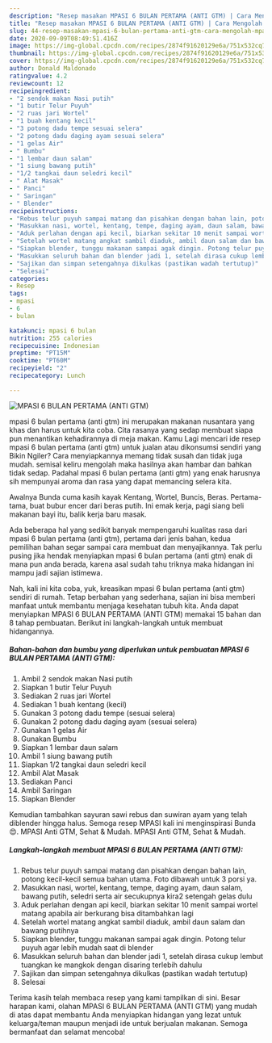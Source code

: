 ```yaml
---
description: "Resep masakan MPASI 6 BULAN PERTAMA (ANTI GTM) | Cara Mengolah MPASI 6 BULAN PERTAMA (ANTI GTM) Yang Enak dan Simpel"
title: "Resep masakan MPASI 6 BULAN PERTAMA (ANTI GTM) | Cara Mengolah MPASI 6 BULAN PERTAMA (ANTI GTM) Yang Enak dan Simpel"
slug: 44-resep-masakan-mpasi-6-bulan-pertama-anti-gtm-cara-mengolah-mpasi-6-bulan-pertama-anti-gtm-yang-enak-dan-simpel
date: 2020-09-09T08:49:51.416Z
image: https://img-global.cpcdn.com/recipes/2874f91620129e6a/751x532cq70/mpasi-6-bulan-pertama-anti-gtm-foto-resep-utama.jpg
thumbnail: https://img-global.cpcdn.com/recipes/2874f91620129e6a/751x532cq70/mpasi-6-bulan-pertama-anti-gtm-foto-resep-utama.jpg
cover: https://img-global.cpcdn.com/recipes/2874f91620129e6a/751x532cq70/mpasi-6-bulan-pertama-anti-gtm-foto-resep-utama.jpg
author: Donald Maldonado
ratingvalue: 4.2
reviewcount: 12
recipeingredient:
- "2 sendok makan Nasi putih"
- "1 butir Telur Puyuh"
- "2 ruas jari Wortel"
- "1 buah kentang kecil"
- "3 potong dadu tempe sesuai selera"
- "2 potong dadu daging ayam sesuai selera"
- "1 gelas Air"
- " Bumbu"
- "1 lembar daun salam"
- "1 siung bawang putih"
- "1/2 tangkai daun seledri kecil"
- " Alat Masak"
- " Panci"
- " Saringan"
- " Blender"
recipeinstructions:
- "Rebus telur puyuh sampai matang dan pisahkan dengan bahan lain, potong kecil-kecil semua bahan utama. Foto dibawah untuk 3 porsi ya."
- "Masukkan nasi, wortel, kentang, tempe, daging ayam, daun salam, bawang putih, seledri serta air secukupnya kira2 setengah gelas dulu"
- "Aduk perlahan dengan api kecil, biarkan sekitar 10 menit sampai wortel matang apabila air berkurang bisa ditambahkan lagi"
- "Setelah wortel matang angkat sambil diaduk, ambil daun salam dan bawang putihnya"
- "Siapkan blender, tunggu makanan sampai agak dingin. Potong telur puyuh agar lebih mudah saat di blender"
- "Masukkan seluruh bahan dan blender jadi 1, setelah dirasa cukup lembut tuangkan ke mangkok dengan disaring terlebih dahulu"
- "Sajikan dan simpan setengahnya dikulkas (pastikan wadah tertutup)"
- "Selesai"
categories:
- Resep
tags:
- mpasi
- 6
- bulan

katakunci: mpasi 6 bulan 
nutrition: 255 calories
recipecuisine: Indonesian
preptime: "PT15M"
cooktime: "PT60M"
recipeyield: "2"
recipecategory: Lunch

---
```



![MPASI 6 BULAN PERTAMA (ANTI GTM)](https://img-global.cpcdn.com/recipes/2874f91620129e6a/751x532cq70/mpasi-6-bulan-pertama-anti-gtm-foto-resep-utama.jpg)


mpasi 6 bulan pertama (anti gtm) ini merupakan makanan nusantara yang khas dan harus untuk kita coba. Cita rasanya yang sedap membuat siapa pun menantikan kehadirannya di meja makan.
Kamu Lagi mencari ide resep mpasi 6 bulan pertama (anti gtm) untuk jualan atau dikonsumsi sendiri yang Bikin Ngiler? Cara menyiapkannya memang tidak susah dan tidak juga mudah. semisal keliru mengolah maka hasilnya akan hambar dan bahkan tidak sedap. Padahal mpasi 6 bulan pertama (anti gtm) yang enak harusnya sih mempunyai aroma dan rasa yang dapat memancing selera kita.

Awalnya Bunda cuma kasih kayak Kentang, Wortel, Buncis, Beras. Pertama-tama, buat bubur encer dari beras putih. Ini emak kerja, pagi siang beli makanan bayi itu, balik kerja baru masak.

Ada beberapa hal yang sedikit banyak mempengaruhi kualitas rasa dari mpasi 6 bulan pertama (anti gtm), pertama dari jenis bahan, kedua pemilihan bahan segar sampai cara membuat dan menyajikannya. Tak perlu pusing jika hendak menyiapkan mpasi 6 bulan pertama (anti gtm) enak di mana pun anda berada, karena asal sudah tahu triknya maka hidangan ini mampu jadi sajian istimewa.


Nah, kali ini kita coba, yuk, kreasikan mpasi 6 bulan pertama (anti gtm) sendiri di rumah. Tetap berbahan yang sederhana, sajian ini bisa memberi manfaat untuk membantu menjaga kesehatan tubuh kita. Anda dapat menyiapkan MPASI 6 BULAN PERTAMA (ANTI GTM) memakai 15 bahan dan 8 tahap pembuatan. Berikut ini langkah-langkah untuk membuat hidangannya.

<!--inarticleads1-->

##### Bahan-bahan dan bumbu yang diperlukan untuk pembuatan MPASI 6 BULAN PERTAMA (ANTI GTM):

1. Ambil 2 sendok makan Nasi putih
1. Siapkan 1 butir Telur Puyuh
1. Sediakan 2 ruas jari Wortel
1. Sediakan 1 buah kentang (kecil)
1. Gunakan 3 potong dadu tempe (sesuai selera)
1. Gunakan 2 potong dadu daging ayam (sesuai selera)
1. Gunakan 1 gelas Air
1. Gunakan  Bumbu
1. Siapkan 1 lembar daun salam
1. Ambil 1 siung bawang putih
1. Siapkan 1/2 tangkai daun seledri kecil
1. Ambil  Alat Masak
1. Sediakan  Panci
1. Ambil  Saringan
1. Siapkan  Blender


Kemudian tambahkan sayuran sawi rebus dan suwiran ayam yang telah diblender hingga halus. Semoga resep MPASI kali ini menginspirasi Bunda 😍. MPASI Anti GTM, Sehat &amp; Mudah. MPASI Anti GTM, Sehat &amp; Mudah. 

<!--inarticleads2-->

##### Langkah-langkah membuat MPASI 6 BULAN PERTAMA (ANTI GTM):

1. Rebus telur puyuh sampai matang dan pisahkan dengan bahan lain, potong kecil-kecil semua bahan utama. Foto dibawah untuk 3 porsi ya.
1. Masukkan nasi, wortel, kentang, tempe, daging ayam, daun salam, bawang putih, seledri serta air secukupnya kira2 setengah gelas dulu
1. Aduk perlahan dengan api kecil, biarkan sekitar 10 menit sampai wortel matang apabila air berkurang bisa ditambahkan lagi
1. Setelah wortel matang angkat sambil diaduk, ambil daun salam dan bawang putihnya
1. Siapkan blender, tunggu makanan sampai agak dingin. Potong telur puyuh agar lebih mudah saat di blender
1. Masukkan seluruh bahan dan blender jadi 1, setelah dirasa cukup lembut tuangkan ke mangkok dengan disaring terlebih dahulu
1. Sajikan dan simpan setengahnya dikulkas (pastikan wadah tertutup)
1. Selesai




Terima kasih telah membaca resep yang kami tampilkan di sini. Besar harapan kami, olahan MPASI 6 BULAN PERTAMA (ANTI GTM) yang mudah di atas dapat membantu Anda menyiapkan hidangan yang lezat untuk keluarga/teman maupun menjadi ide untuk berjualan makanan. Semoga bermanfaat dan selamat mencoba!
